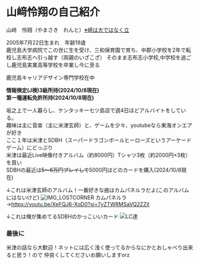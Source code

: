 # 山﨑怜翔の自己紹介

山﨑　怜翔（やまさき　れんと）<ins>※崎は大ではなく立</ins>

2005年7月22日生まれ　年齢19歳  
鹿児島大学病院でこの世に生を受け、三和保育園で育ち、中郡小学校を2年で転校し志布志へ引っ越す（両親のいざこざ）  そのまま志布志小学校,中学校を過ごし鹿児島実業高等学校を卒業し今に至る

鹿児島キャリアデザイン専門学校在中

**情報検定(J検)3級所持(2024/10/8現在)**  
**第一種運転免許所持(2024/10/8現在)**

坂之上で一人暮らし、ケンタッキー七ツ島店で週4日ほどアルバイトをしている。  
趣味は主に音楽（主に米津玄師）と、ゲームを少々、youtubeなら東海オンエアが好き  
ここ１年は米津とSDBH（スーパードラゴンボールヒーローズというアーケードゲーム）にどっぷり  
米津は最近Live映像付きアルバム（約8000円）Tシャツ3枚（約2000円×3枚）を買い  
SDBHの最近は~~5～6万円プレイして~~5000円ほどのカードを購入(2024/10/8現在)

↓これは米津玄師のアルバム！一番好きな曲はカムパネルラだよ(このアルバムにはないけど)
![IMG_LOSTCORNER](https://github.com/user-attachments/assets/c6ddb4af-5201-441e-a659-a13c980f62ec)
カムパネルラ→https://youtu.be/XeFQJ6-XoD0?si=7yZTWRMSaVQ2ZZit

↓これは俺が集めてるSDBHのかっこいいカード
![LC達](https://github.com/user-attachments/assets/c7df7faf-7b3e-43a2-878c-4719aa4dfce8)

### 最後に
米津の話なら大歓迎！ネットには広く浅く使ってるからなにかとおしゃべり出来ると思う！ので
仲良くしてくださいお願いしますorz
